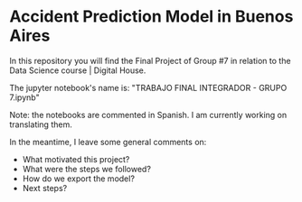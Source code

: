 
# Accident Prediction Model in Buenos Aires

In this repository you will find the Final Project of Group #7 in relation to the Data Science course | Digital House.

The jupyter notebook's name is: "TRABAJO FINAL INTEGRADOR - GRUPO 7.ipynb"

Note: the notebooks are commented in Spanish. I am currently working on translating them.

In the meantime, I leave some general comments on:
<ul>
  <li>What motivated this project?</li>
  <li>What were the steps we followed?</li>
  <li>How do we export the model?</li>
  <li>Next steps?</li>
</ul>
